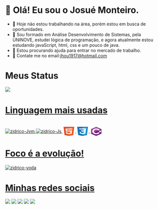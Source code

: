  <h1>👋 Olá! Eu sou o Josué Monteiro.</h1>

- 🔭 Hoje não estou trabalhando na área, porém estou em busca de oportunidades.
- 🌱 Sou formado em Análise Desenvolvimento de Sistemas, pela UNINOVE, estudei lógica de programação, e agora atualmente estou estudando javaScript, html, css e um pouco de java.
- 🤔 Estou procurando ajuda para entrar no mercado de trabalho. 
- 💬 Contate me no email:jhou1917@hotmail.com

##

<div>
 <h1> Meus Status </h1>
  <a href="https://github.com/zidrico">
  <img height="180em" src="https://github-readme-stats.vercel.app/api?username=zidrico&show_icons=true&theme=dark&include_all_commits=true&count_private=true"/>
   <h1> Linguagem mais usadas </h1>
</div>

<div style="display: inline_block"><br>
  <img align="center" alt="zidrico-Jvm" height="50" width="60"
<img src="https://cdn.jsdelivr.net/gh/devicons/devicon/icons/java/java-plain-wordmark.svg" />
  <img align="center" alt="zidrico-Js" height="30" width="40" <img src="https://cdn.jsdelivr.net/gh/devicons/devicon/icons/javascript/javascript-original.svg" />
  <img align="center" alt="zidrico-HTML" height="30" width="40" src="https://raw.githubusercontent.com/devicons/devicon/master/icons/html5/html5-original.svg">
  <img align="center" alt="zidrico-CSS" height="30" width="40" src="https://raw.githubusercontent.com/devicons/devicon/master/icons/css3/css3-original.svg">
  <img align="center" alt="zidrico-Csharp" height="30" width="40" src="https://raw.githubusercontent.com/devicons/devicon/master/icons/csharp/csharp-original.svg">
</div>

 <h1> Foco é a evolução! </h1>
<div>
<img align="center" alt="zidrico-yoda" src="https://i0.wp.com/thumbs.gfycat.com/CorruptUnderstatedDanishswedishfarmdog-size_restricted.gif">
</div>

 ##

<div>
 <h1> Minhas redes sociais</h1>
  <a href="https://www.instagram.com/josue_redhot/" target="_blank"><img src="https://img.shields.io/badge/-Instagram-%23E4405F?style=for-the-badge&logo=instagram&logoColor=white" target="_blank"></a>
 	<a href="https://www.twitch.tv/jhoplay1996" target="_blank"><img src="https://img.shields.io/badge/Twitch-9146FF?style=for-the-badge&logo=twitch&logoColor=white" target="_blank"></a>
 <a href="josué#2259" target="_blank"><img src="https://img.shields.io/badge/Discord-7289DA?style=for-the-badge&logo=discord&logoColor=white" target="_blank"></a> 
  <a href = "mailto:jhou1917@gmail.com"><img src="https://img.shields.io/badge/-Gmail-%23333?style=for-the-badge&logo=gmail&logoColor=white" target="_blank"></a>
  <a href="https://www.linkedin.com/in/josu%C3%A9-monteiro-34121b182/" target="_blank"><img src="https://img.shields.io/badge/-LinkedIn-%230077B5?style=for-the-badge&logo=linkedin&logoColor=white" target="_blank"></a> 
 
  
</div>
  
